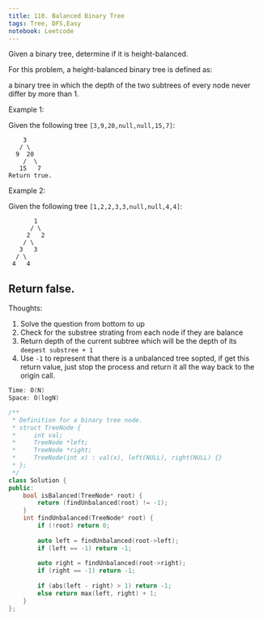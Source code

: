 ```yaml
---
title: 110. Balanced Binary Tree
tags: Tree, DFS,Easy
notebook: Leetcode
---
```


Given a binary tree, determine if it is height-balanced.

For this problem, a height-balanced binary tree is defined as:

a binary tree in which the depth of the two subtrees of every node never differ by more than 1.

Example 1:

Given the following tree `[3,9,20,null,null,15,7]`:

```    
    3
   / \
  9  20
    /  \
   15   7
Return true.
```
Example 2:

Given the following tree `[1,2,2,3,3,null,null,4,4]`:
```
       1
      / \
     2   2
    / \
   3   3
  / \
 4   4
 ```
Return false.
----------
Thoughts:
1. Solve the question from bottom to up
2. Check for the substree strating from each node if they are balance
3. Return depth of the current subtree which will be the depth of its `deepest substree + 1`
4. Use `-1` to represent that there is a unbalanced tree sopted, if get this return value, just stop the process and return it all the way back to the origin call.

```c++
Time: O(N)
Space: O(logN)

/**
 * Definition for a binary tree node.
 * struct TreeNode {
 *     int val;
 *     TreeNode *left;
 *     TreeNode *right;
 *     TreeNode(int x) : val(x), left(NULL), right(NULL) {}
 * };
 */
class Solution {
public:
    bool isBalanced(TreeNode* root) {
        return (findUnbalanced(root) != -1);
    }
    int findUnbalanced(TreeNode* root) {
        if (!root) return 0;
        
        auto left = findUnbalanced(root->left);
        if (left == -1) return -1;
        
        auto right = findUnbalanced(root->right);
        if (right == -1) return -1;
        
        if (abs(left - right) > 1) return -1;
        else return max(left, right) + 1;
    }
};
```

